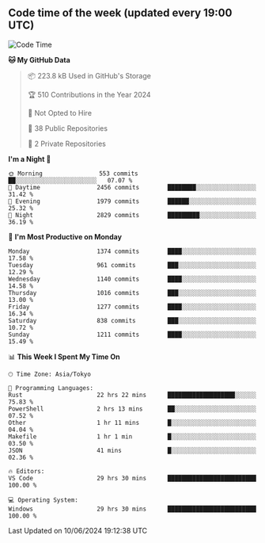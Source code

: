 ## Code time of the week (updated every 19:00 UTC)

<!--START_SECTION:waka-->
![Code Time](http://img.shields.io/badge/Code%20Time-3%2C218%20hrs%2032%20mins-blue)

**🐱 My GitHub Data** 

> 📦 223.8 kB Used in GitHub's Storage 
 > 
> 🏆 510 Contributions in the Year 2024
 > 
> 🚫 Not Opted to Hire
 > 
> 📜 38 Public Repositories 
 > 
> 🔑 2 Private Repositories 
 > 
**I'm a Night 🦉** 

```text
🌞 Morning                553 commits         ██░░░░░░░░░░░░░░░░░░░░░░░   07.07 % 
🌆 Daytime                2456 commits        ████████░░░░░░░░░░░░░░░░░   31.42 % 
🌃 Evening                1979 commits        ██████░░░░░░░░░░░░░░░░░░░   25.32 % 
🌙 Night                  2829 commits        █████████░░░░░░░░░░░░░░░░   36.19 % 
```
📅 **I'm Most Productive on Monday** 

```text
Monday                   1374 commits        ████░░░░░░░░░░░░░░░░░░░░░   17.58 % 
Tuesday                  961 commits         ███░░░░░░░░░░░░░░░░░░░░░░   12.29 % 
Wednesday                1140 commits        ████░░░░░░░░░░░░░░░░░░░░░   14.58 % 
Thursday                 1016 commits        ███░░░░░░░░░░░░░░░░░░░░░░   13.00 % 
Friday                   1277 commits        ████░░░░░░░░░░░░░░░░░░░░░   16.34 % 
Saturday                 838 commits         ███░░░░░░░░░░░░░░░░░░░░░░   10.72 % 
Sunday                   1211 commits        ████░░░░░░░░░░░░░░░░░░░░░   15.49 % 
```


📊 **This Week I Spent My Time On** 

```text
🕑︎ Time Zone: Asia/Tokyo

💬 Programming Languages: 
Rust                     22 hrs 22 mins      ███████████████████░░░░░░   75.83 % 
PowerShell               2 hrs 13 mins       ██░░░░░░░░░░░░░░░░░░░░░░░   07.52 % 
Other                    1 hr 11 mins        █░░░░░░░░░░░░░░░░░░░░░░░░   04.04 % 
Makefile                 1 hr 1 min          █░░░░░░░░░░░░░░░░░░░░░░░░   03.50 % 
JSON                     41 mins             █░░░░░░░░░░░░░░░░░░░░░░░░   02.36 % 

🔥 Editors: 
VS Code                  29 hrs 30 mins      █████████████████████████   100.00 % 

💻 Operating System: 
Windows                  29 hrs 30 mins      █████████████████████████   100.00 % 
```


 Last Updated on 10/06/2024 19:12:38 UTC
<!--END_SECTION:waka-->